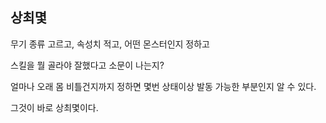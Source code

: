 ## 상최몇

무기 종류 고르고, 속성치 적고, 어떤 몬스터인지 정하고

스킬을 뭘 골라야 잘했다고 소문이 나는지?

얼마나 오래 몸 비틀건지까지 정하면 몇번 상태이상 발동 가능한 부분인지 알 수 있다.

그것이 바로 상최몇이다.

